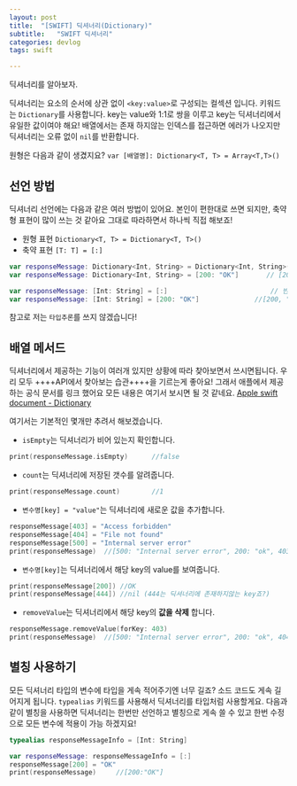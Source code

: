 ```yaml
---
layout: post
title:  "[SWIFT] 딕셔너리(Dictionary)"
subtitle:   "SWIFT 딕셔너리"
categories: devlog
tags: swift

---
```


딕셔너리를 알아보자.

딕셔너리는 요소의 순서에 상관 없이 `<key:value>`로 구성되는 컬섹션 입니다.
키워드는 `Dictionary`를 사용합니다.
key는 value와 1:1로 쌍을 이루고 key는 딕셔너리에서 유일한 값이여야 해요!
배열에서는 존재 하지않는 인덱스를 접근하면 에러가 나오지만 딕셔너리는 오류 없이 `nil`를 반환합니다.

원형은 다음과 같이 생겼지요?
`var [배열명]: Dictionary<T, T> = Array<T,T>()`

## 선언 방법

딕셔너리 선언에는 다음과 같은 여러 방법이 있어요.
본인이 편한대로 쓰면 되지만, 축약형 표현이 많이 쓰는 것 같아요
그대로 따라하면서 하나씩 직접 해보죠!

- 원형 표현 `Dictionary<T, T> = Dictionary<T, T>()`
- 축약 표현 `[T: T] = [:]`

```swift
var responseMessage: Dictionary<Int, String> = Dictionary<Int, String>()		// 빈 딕셔너리
var responseMessage: Dictionary<Int, String> = [200: "OK"]		 // [200: "OK"]

var responseMessage: [Int: String] = [:]					      // 빈 딕셔너리
var responseMessage: [Int: String] = [200: "OK"]			  //[200, "OK"]
```

참고로 저는 `타입추론`를 쓰지 않겠습니다!

## 배열 메서드

딕셔너리에서 제공하는 기능이 여러개 있지만 상황에 따라 찾아보면서 쓰시면됩니다.
우리 모두 ++++API에서 찾아보는 습관++++을 기르는게 좋아요!
그래서 애플에서 제공하는 공식 문서를 링크 했어요 모든 내용은 여기서 보시면 될 것 같네요.
[Apple swift document - Dictionary](https://developer.apple.com/documentation/swift/dictionary)

여기서는 기본적인 몇개만 추려서 해보겠습니다.
- `isEmpty`는 딕셔너리가 비어 있는지 확인합니다.
```swift
print(responseMessage.isEmpty)		//false
```

- `count`는 딕셔너리에 저장된 갯수를 알려줍니다.
```swift
print(responseMessage.count)		//1
```

- `변수명[key] = "value"`는 딕셔너리에 새로운 값을 추가합니다.
```swift
responseMessage[403] = "Access forbidden"
responseMessage[404] = "File not found"
responseMessage[500] = "Internal server error"
print(responseMessage)	//[500: "Internal server error", 200: "ok", 403: "Access forbidden", 404: "File not found"]
```

- `변수명[key]`는 딕셔너리에서 해당 key의 value를 보여줍니다.
```swift
print(responseMessage[200])	//OK
print(responseMessage[444])	//nil (444는 딕셔너리에 존재하지않는 key죠?)
```

- `removeValue`는 딕셔너리에서 해당 key의 **값을 삭제** 합니다.
```swift
responseMessage.removeValue(forKey: 403)
print(responseMessage)	//[500: "Internal server error", 200: "ok", 404: "File not found"]
```


## 별칭 사용하기

모든 딕셔너리 타입의 변수에 타입을 게속 적어주기엔 너무 길죠? 소드 코드도 게속 길어지게 됩니다.
`typealias` 키워드를 사용해서 딕셔너리를 타입처럼 사용할게요.
다음과 같이 별칭을 사용하면 딕셔너리는 한번만 선언하고 별칭으로 게속 쓸 수 있고 한번 수정으로 모든 변수에 적용이 가능 하겠지요!
```swift
typealias responseMessageInfo = [Int: String]

var responseMessage: responseMessageInfo = [:]
responseMessage[200] = "OK"
print(responseMessage)     //[200:"OK"] 
```




